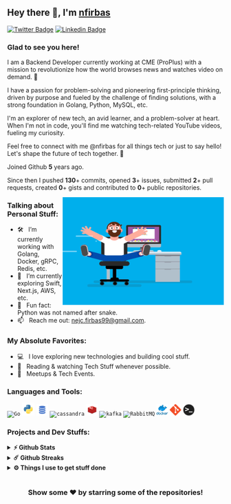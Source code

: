 ## Hey there 👋, I'm [nfirbas](https://github.com/nfirbas/)

[![Twitter Badge](https://img.shields.io/badge/-Twitter-00acee?style=flat-square&logo=Twitter&logoColor=white)](https://twitter.com/nfirbas)
[![Linkedin Badge](https://img.shields.io/badge/-LinkedIn-0e76a8?style=flat-square&logo=Linkedin&logoColor=white)](https://linkedin.com/in/nfirbas)


### Glad to see you here!

I am a Backend Developer currently working at CME (ProPlus) with a mission to revolutionize how the world browses news and watches video on demand. 🚀

I have a passion for problem-solving and pioneering first-principle thinking, driven by purpose and fueled by the challenge of finding solutions, with a strong foundation in Golang, Python, MySQL, etc. 

I'm an explorer of new tech, an avid learner, and a problem-solver at heart. When I'm not in code, you'll find me watching tech-related YouTube videos, fueling my curiosity.

Feel free to connect with me @nfirbas for all things tech or just to say hello! Let's shape the future of tech together. 🌟

Joined Github **5** years ago.

Since then I pushed **130**+ commits, opened **3**+ issues, submitted **2**+ pull requests, created **0**+ gists and contributed to **0**+ public repositories.


<img align="right" height="250" width="375" alt="" src="https://raw.githubusercontent.com/nfirbas/nfirbas/master/gifs/coder.gif" />

### Talking about Personal Stuff:

- 🛠 &nbsp; I’m currently working with Golang, Docker, gRPC, Redis, etc.
- 🚀 &nbsp; I’m currently exploring Swift, Next.js, AWS, etc.
- 👾 &nbsp; Fun fact: Python was not named after snake.
- 📫 &nbsp; Reach me out: nejc.firbas99@gmail.com.

### My Absolute Favorites:

- 💻 &nbsp; I love exploring new technologies and building cool stuff.
- 📰 &nbsp; Reading & watching Tech Stuff whenever possible.
- 🍕 &nbsp; Meetups & Tech Events.

### Languages and Tools:

<code><img height="27" src="https://go.dev/images/favicon-gopher.png" alt="Go"></code>
<code><img height="30" src="https://raw.githubusercontent.com/github/explore/80688e429a7d4ef2fca1e82350fe8e3517d3494d/topics/python/python.png" alt="python"></code>
<code><img height="27" src="https://raw.githubusercontent.com/github/explore/80688e429a7d4ef2fca1e82350fe8e3517d3494d/topics/sql/sql.png" alt="sql"></code>
<code><img height="27" src="https://upload.wikimedia.org/wikipedia/commons/thumb/5/5e/Cassandra_logo.svg/1200px-Cassandra_logo.svg.png" alt="cassandra"></code>
<code><img height="27" src="https://raw.githubusercontent.com/github/explore/80688e429a7d4ef2fca1e82350fe8e3517d3494d/topics/redis/redis.png" alt="redis"></code>
<code><img height="27" src="https://upload.wikimedia.org/wikipedia/commons/thumb/0/05/Apache_kafka.svg/473px-Apache_kafka.svg.png" alt="kafka"></code>
<code><img height="27" src="https://pbs.twimg.com/profile_images/1223261138059780097/eH73w5lN_400x400.jpg" alt="RabbitMQ"></code>
<code><img height="27" src="https://raw.githubusercontent.com/github/explore/80688e429a7d4ef2fca1e82350fe8e3517d3494d/topics/docker/docker.png" alt="docker"></code>
<code><img height="27" src="https://raw.githubusercontent.com/devicons/devicon/master/icons/git/git-original.svg" alt="git"></code>
<code><img height="27" src="https://raw.githubusercontent.com/github/explore/80688e429a7d4ef2fca1e82350fe8e3517d3494d/topics/terminal/terminal.png" alt="terminal"></code>

### Projects and Dev Stuffs:

<details>
  <summary><b>⚡ Github Stats</b></summary>

  <br />
  <img height="180em" src="https://github-readme-stats.vercel.app/api?username=nfirbas&show_icons=true&hide_border=true&&count_private=true&include_all_commits=true" />
  <img height="180em" src="https://github-readme-stats.vercel.app/api/top-langs/?username=nfirbas&show_icons=true&hide_border=true&layout=compact&langs_count=8"/>
</details>

<details>
  <summary><b>☄️ Github Streaks</b></summary>

  <br />
  <img height="180em" src="https://github-readme-streak-stats.herokuapp.com/?user=nfirbas&hide_border=true" />
</details>

<details>
  <br />
  <summary><b>⚙️ Things I use to get stuff done</b></summary>
  	<ul>
  	    <li><b>OS:</b> MacOS 13 Ventura</li>
	    <li><b>Laptop: </b> Macbook Pro M1 Pro</li>
  	    <li><b>Browser: </b> Chrome & Safari</li>
	    <li><b>Terminal: </b> Zsh</li>
	    <li><b>Code Editor:</b> VSCode - The best editor out there</li>
 	    <li><b>Other Tools:</b> Postman, Slack, Trello, ect.</li>
	    <li><b>To Stay Updated:</b> Twitter, Reddit and Hacker News</li>
	</ul>
</details>

#

<div align="center">

### Show some ❤️ by starring some of the repositories!

</div>
